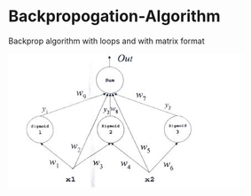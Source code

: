 # Backpropogation-Algorithm
Backprop algorithm with loops and with matrix format

![Screenshot](pic.JPG)
